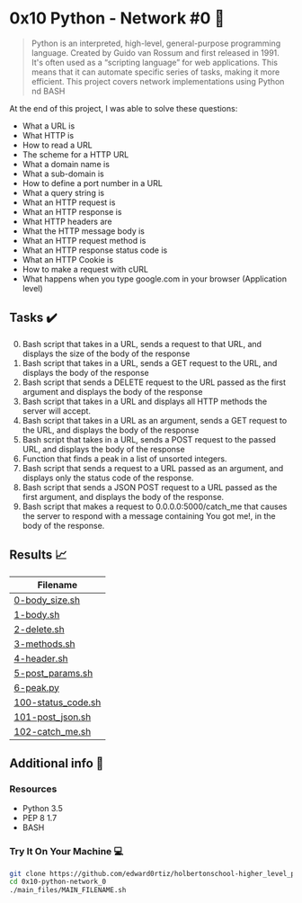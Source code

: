 # 0x10  Python - Network #0 :snake:

> Python is an interpreted, high-level, general-purpose programming language. Created by Guido van Rossum and first released in 1991. It's often used as a “scripting language” for web applications. This means that it can automate specific series of tasks, making it more efficient. This project covers network implementations using Python nd BASH

At the end of this project, I was able to solve these questions:
  
* What a URL is
* What HTTP is
* How to read a URL
* The scheme for a HTTP URL
* What a domain name is
* What a sub-domain is
* How to define a port number in a URL
* What a query string is
* What an HTTP request is
* What an HTTP response is
* What HTTP headers are
* What the HTTP message body is
* What an HTTP request method is
* What an HTTP response status code is
* What an HTTP Cookie is
* How to make a request with cURL
* What happens when you type google.com in your browser (Application level)

## Tasks :heavy_check_mark:

0. Bash script that takes in a URL, sends a request to that URL, and displays the size of the body of the response
1. Bash script that takes in a URL, sends a GET request to the URL, and displays the body of the response
2. Bash script that sends a DELETE request to the URL passed as the first argument and displays the body of the response
3. Bash script that takes in a URL and displays all HTTP methods the server will accept.
4. Bash script that takes in a URL as an argument, sends a GET request to the URL, and displays the body of the response
5. Bash script that takes in a URL, sends a POST request to the passed URL, and displays the body of the response
6. Function that finds a peak in a list of unsorted integers.
7. Bash script that sends a request to a URL passed as an argument, and displays only the status code of the response.
8. Bash script that sends a JSON POST request to a URL passed as the first argument, and displays the body of the response.
9. Bash script that makes a request to 0.0.0.0:5000/catch_me that causes the server to respond with a message containing You got me!, in the body of the response.

## Results :chart_with_upwards_trend:

| Filename |
| ------ |
| [0-body_size.sh](./0-body_size.sh)|
| [1-body.sh](./1-body.sh)|
| [2-delete.sh](./2-delete.sh)|
| [3-methods.sh](./3-methods.sh)|
| [4-header.sh](./4-header.sh)|
| [5-post_params.sh](./5-post_params.sh)|
| [6-peak.py](./6-peak.py)|
| [100-status_code.sh](./100-status_code.sh)|
| [101-post_json.sh](./101-post_json.sh)|
| [102-catch_me.sh](./102-catch_me.sh)|


## Additional info :construction:
### Resources

- Python 3.5
- PEP 8 1.7
- BASH

### Try It On Your Machine :computer:	
```bash
git clone https://github.com/edward0rtiz/holbertonschool-higher_level_programming.git
cd 0x10-python-network_0
./main_files/MAIN_FILENAME.sh
```